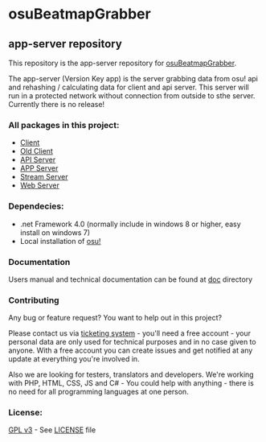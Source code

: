 # osuBeatmapGrabber
## app-server repository

This repository is the app-server repository for [osuBeatmapGrabber](https://osu.ppy.sh/forum/t/399719).

The app-server (Version Key app) is the server grabbing data from osu! api and rehashing / calculating data for client and api server. This server will run in a protected network without connection from outside to sthe server. Currently there is no release!

### All packages in this project:
* [Client](https://github.com/Kagurame/osbg-client)
* [Old Client](https://github.com/Kagurame/osbg-client-old)
* [API Server](https://github.com/Kagurame/osbg-server-api)
* [APP Server](https://github.com/Kagurame/osbg-server-app)
* [Stream Server](https://github.com/Kagurame/osbg-server-stream)
* [Web Server](https://github.com/Kagurame/osbg-server-web)

### Dependecies:
* .net Framework 4.0 (normally include in windows 8 or higher, easy install on windows 7)
* Local installation of [osu!](https://osu.ppy.sh)

### Documentation
Users manual and technical documentation can be found at [doc](doc) directory

### Contributing
Any bug or feature request? You want to help out in this project?

Please contact us via [ticketing system](http://tracker.kagu-chan.de/projects/osu-beatmap-grabber) - you'll need a free account - your personal data are only used for technical purposes and in no case given to anyone. With a free account you can create issues and get notified at any update at everything you're involved in.

Also we are looking for testers, translators and developers. We're working with PHP, HTML, CSS, JS and C# - You could help with anything - there is no need for all programming languages at one person.

### License:
[GPL v3](LICENSE) - See [LICENSE](LICENSE) file
